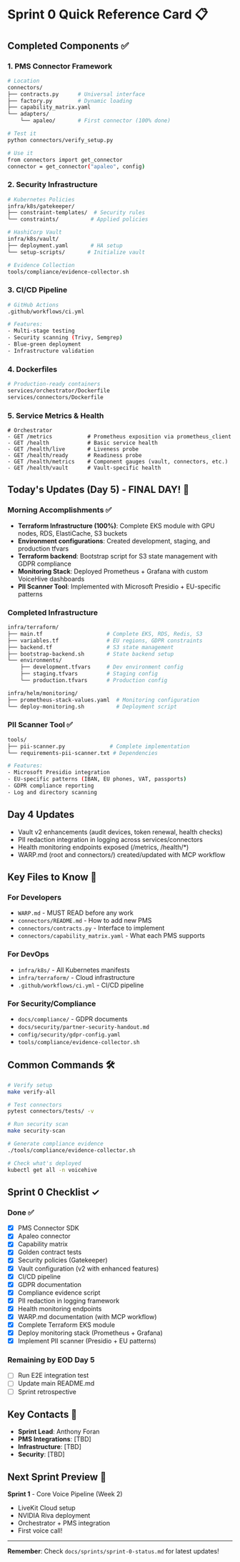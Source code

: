 # Sprint 0 Quick Reference Card 📋

## Completed Components ✅

### 1. PMS Connector Framework
```bash
# Location
connectors/
├── contracts.py      # Universal interface
├── factory.py        # Dynamic loading
├── capability_matrix.yaml
└── adapters/
    └── apaleo/       # First connector (100% done)

# Test it
python connectors/verify_setup.py

# Use it
from connectors import get_connector
connector = get_connector("apaleo", config)
```

### 2. Security Infrastructure
```bash
# Kubernetes Policies
infra/k8s/gatekeeper/
├── constraint-templates/  # Security rules
└── constraints/          # Applied policies

# HashiCorp Vault
infra/k8s/vault/
├── deployment.yaml       # HA setup
└── setup-scripts/       # Initialize vault

# Evidence Collection
tools/compliance/evidence-collector.sh
```

### 3. CI/CD Pipeline
```bash
# GitHub Actions
.github/workflows/ci.yml

# Features:
- Multi-stage testing
- Security scanning (Trivy, Semgrep)
- Blue-green deployment
- Infrastructure validation
```

### 4. Dockerfiles
```bash
# Production-ready containers
services/orchestrator/Dockerfile
services/connectors/Dockerfile
```

### 5. Service Metrics & Health
```text
# Orchestrator
- GET /metrics           # Prometheus exposition via prometheus_client
- GET /health            # Basic service health
- GET /health/live       # Liveness probe
- GET /health/ready      # Readiness probe
- GET /health/metrics    # Component gauges (vault, connectors, etc.)
- GET /health/vault      # Vault-specific health
```

## Today's Updates (Day 5) - FINAL DAY! 🚀

### Morning Accomplishments ✅
- **Terraform Infrastructure (100%)**: Complete EKS module with GPU nodes, RDS, ElastiCache, S3 buckets
- **Environment configurations**: Created development, staging, and production tfvars
- **Terraform backend**: Bootstrap script for S3 state management with GDPR compliance
- **Monitoring Stack**: Deployed Prometheus + Grafana with custom VoiceHive dashboards
- **PII Scanner Tool**: Implemented with Microsoft Presidio + EU-specific patterns

### Completed Infrastructure
```bash
infra/terraform/
├── main.tf                    # Complete EKS, RDS, Redis, S3
├── variables.tf               # EU regions, GDPR constraints
├── backend.tf                 # S3 state management
├── bootstrap-backend.sh       # State backend setup
└── environments/
    ├── development.tfvars     # Dev environment config
    ├── staging.tfvars         # Staging config
    └── production.tfvars      # Production config

infra/helm/monitoring/
├── prometheus-stack-values.yaml  # Monitoring configuration
└── deploy-monitoring.sh          # Deployment script
```

### PII Scanner Tool ✅
```bash
tools/
├── pii-scanner.py              # Complete implementation
└── requirements-pii-scanner.txt # Dependencies

# Features:
- Microsoft Presidio integration
- EU-specific patterns (IBAN, EU phones, VAT, passports)
- GDPR compliance reporting
- Log and directory scanning
```

## Day 4 Updates
- Vault v2 enhancements (audit devices, token renewal, health checks)
- PII redaction integration in logging across services/connectors
- Health monitoring endpoints exposed (/metrics, /health/*)
- WARP.md (root and connectors/) created/updated with MCP workflow

## Key Files to Know 📁

### For Developers
- `WARP.md` - MUST READ before any work
- `connectors/README.md` - How to add new PMS
- `connectors/contracts.py` - Interface to implement
- `connectors/capability_matrix.yaml` - What each PMS supports

### For DevOps
- `infra/k8s/` - All Kubernetes manifests
- `infra/terraform/` - Cloud infrastructure
- `.github/workflows/ci.yml` - CI/CD pipeline

### For Security/Compliance
- `docs/compliance/` - GDPR documents
- `docs/security/partner-security-handout.md`
- `config/security/gdpr-config.yaml`
- `tools/compliance/evidence-collector.sh`

## Common Commands 🛠️

```bash
# Verify setup
make verify-all

# Test connectors
pytest connectors/tests/ -v

# Run security scan
make security-scan

# Generate compliance evidence
./tools/compliance/evidence-collector.sh

# Check what's deployed
kubectl get all -n voicehive
```

## Sprint 0 Checklist ✓

### Done ✅
- [x] PMS Connector SDK
- [x] Apaleo connector 
- [x] Capability matrix
- [x] Golden contract tests
- [x] Security policies (Gatekeeper)
- [x] Vault configuration (v2 with enhanced features)
- [x] CI/CD pipeline
- [x] GDPR documentation
- [x] Compliance evidence script
- [x] PII redaction in logging framework
- [x] Health monitoring endpoints
- [x] WARP.md documentation (with MCP workflow)
- [x] Complete Terraform EKS module
- [x] Deploy monitoring stack (Prometheus + Grafana)
- [x] Implement PII scanner (Presidio + EU patterns)

### Remaining by EOD Day 5
- [ ] Run E2E integration test
- [ ] Update main README.md
- [ ] Sprint retrospective

## Key Contacts 🤝

- **Sprint Lead**: Anthony Foran
- **PMS Integrations**: [TBD]
- **Infrastructure**: [TBD]
- **Security**: [TBD]

## Next Sprint Preview 👀

**Sprint 1** - Core Voice Pipeline (Week 2)
- LiveKit Cloud setup
- NVIDIA Riva deployment
- Orchestrator + PMS integration
- First voice call!

---

**Remember**: Check `docs/sprints/sprint-0-status.md` for latest updates!
